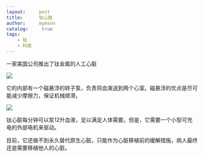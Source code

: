 ```yaml
---
layout:     post
title:      钛心脏
author:     mymsnn
catalog: 	 true
tags:
    - 钛
    - 科技   
---
```

一家美国公司推出了钛金属的人工心脏

![](https://pic.imgdb.cn/item/66b4be8cd9c307b7e928cb25.webp)

它的内部有一个磁悬浮的转子泵，负责将血液送到两个心室。磁悬浮的优点是尽可能减少摩擦力，保证机械顺滑。

![](https://pic.imgdb.cn/item/66b4beacd9c307b7e928e562.webp)

钛心脏每分钟可以泵12升血液，足以满足人体需要。但是，它需要一个小型可充电的外部电机来驱动。

目前，它还做不到永久替代原生心脏，只能作为心脏移植前的缓解措施，病人最终还是需要移植他人的心脏。
